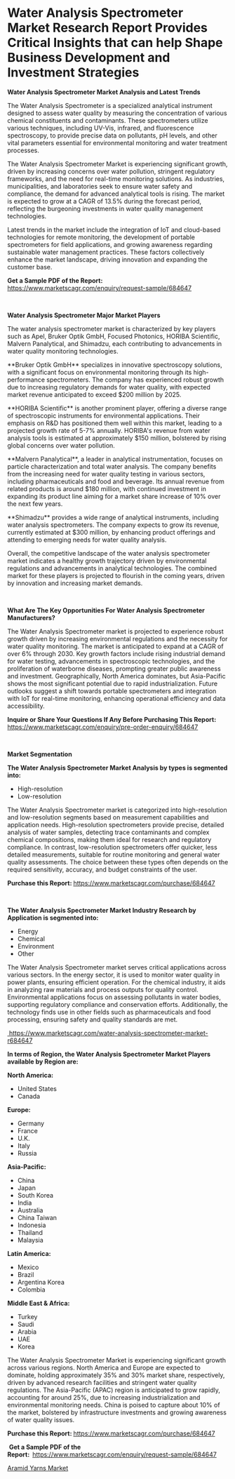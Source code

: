 <p><h1>Water Analysis Spectrometer Market Research Report Provides Critical Insights that can help Shape Business Development and Investment Strategies</h1></p><p><strong>Water Analysis Spectrometer Market Analysis and Latest Trends</strong></p>
<p><p>The Water Analysis Spectrometer is a specialized analytical instrument designed to assess water quality by measuring the concentration of various chemical constituents and contaminants. These spectrometers utilize various techniques, including UV-Vis, infrared, and fluorescence spectroscopy, to provide precise data on pollutants, pH levels, and other vital parameters essential for environmental monitoring and water treatment processes.</p><p>The Water Analysis Spectrometer Market is experiencing significant growth, driven by increasing concerns over water pollution, stringent regulatory frameworks, and the need for real-time monitoring solutions. As industries, municipalities, and laboratories seek to ensure water safety and compliance, the demand for advanced analytical tools is rising. The market is expected to grow at a CAGR of 13.5% during the forecast period, reflecting the burgeoning investments in water quality management technologies. </p><p>Latest trends in the market include the integration of IoT and cloud-based technologies for remote monitoring, the development of portable spectrometers for field applications, and growing awareness regarding sustainable water management practices. These factors collectively enhance the market landscape, driving innovation and expanding the customer base.</p></p>
<p><strong>Get a Sample PDF of the Report:&nbsp;</strong> <a href="https://www.marketscagr.com/enquiry/request-sample/684647?utm_campaign=2990&utm_medium=2&utm_source=Github&utm_content=ia&utm_term=29032025&utm_id=water-analysis-spectrometer">https://www.marketscagr.com/enquiry/request-sample/684647</a></p>
<p>&nbsp;</p>
<p><strong>Water Analysis Spectrometer Major Market Players</strong></p>
<p><p>The water analysis spectrometer market is characterized by key players such as Apel, Bruker Optik GmbH, Focused Photonics, HORIBA Scientific, Malvern Panalytical, and Shimadzu, each contributing to advancements in water quality monitoring technologies.</p><p>**Bruker Optik GmbH** specializes in innovative spectroscopy solutions, with a significant focus on environmental monitoring through its high-performance spectrometers. The company has experienced robust growth due to increasing regulatory demands for water quality, with expected market revenue anticipated to exceed $200 million by 2025.</p><p>**HORIBA Scientific** is another prominent player, offering a diverse range of spectroscopic instruments for environmental applications. Their emphasis on R&D has positioned them well within this market, leading to a projected growth rate of 5-7% annually. HORIBA's revenue from water analysis tools is estimated at approximately $150 million, bolstered by rising global concerns over water pollution.</p><p>**Malvern Panalytical**, a leader in analytical instrumentation, focuses on particle characterization and total water analysis. The company benefits from the increasing need for water quality testing in various sectors, including pharmaceuticals and food and beverage. Its annual revenue from related products is around $180 million, with continued investment in expanding its product line aiming for a market share increase of 10% over the next few years.</p><p>**Shimadzu** provides a wide range of analytical instruments, including water analysis spectrometers. The company expects to grow its revenue, currently estimated at $300 million, by enhancing product offerings and attending to emerging needs for water quality analysis.</p><p>Overall, the competitive landscape of the water analysis spectrometer market indicates a healthy growth trajectory driven by environmental regulations and advancements in analytical technologies. The combined market for these players is projected to flourish in the coming years, driven by innovation and increasing market demands.</p></p>
<p>&nbsp;</p>
<p><strong>What Are The Key Opportunities For Water Analysis Spectrometer Manufacturers?</strong></p>
<p><p>The Water Analysis Spectrometer market is projected to experience robust growth driven by increasing environmental regulations and the necessity for water quality monitoring. The market is anticipated to expand at a CAGR of over 6% through 2030. Key growth factors include rising industrial demand for water testing, advancements in spectroscopic technologies, and the proliferation of waterborne diseases, prompting greater public awareness and investment. Geographically, North America dominates, but Asia-Pacific shows the most significant potential due to rapid industrialization. Future outlooks suggest a shift towards portable spectrometers and integration with IoT for real-time monitoring, enhancing operational efficiency and data accessibility.</p></p>
<p><strong>Inquire or Share Your Questions If Any Before Purchasing This Report:</strong> <a href="https://www.marketscagr.com/enquiry/pre-order-enquiry/684647?utm_campaign=2990&utm_medium=2&utm_source=Github&utm_content=ia&utm_term=29032025&utm_id=water-analysis-spectrometer">https://www.marketscagr.com/enquiry/pre-order-enquiry/684647</a></p>
<p>&nbsp;</p>
<p><strong>Market Segmentation</strong></p>
<p><strong>The Water Analysis Spectrometer Market Analysis by types is segmented into:</strong></p>
<p><ul><li>High-resolution</li><li>Low-resolution</li></ul></p>
<p><p>The Water Analysis Spectrometer market is categorized into high-resolution and low-resolution segments based on measurement capabilities and application needs. High-resolution spectrometers provide precise, detailed analysis of water samples, detecting trace contaminants and complex chemical compositions, making them ideal for research and regulatory compliance. In contrast, low-resolution spectrometers offer quicker, less detailed measurements, suitable for routine monitoring and general water quality assessments. The choice between these types often depends on the required sensitivity, accuracy, and budget constraints of the user.</p></p>
<p><strong>Purchase this Report:&nbsp;</strong><a href="https://www.marketscagr.com/purchase/684647?utm_campaign=2990&utm_medium=2&utm_source=Github&utm_content=ia&utm_term=29032025&utm_id=water-analysis-spectrometer">https://www.marketscagr.com/purchase/684647</a></p>
<p>&nbsp;</p>
<p><strong>The Water Analysis Spectrometer Market Industry Research by Application is segmented into:</strong></p>
<p><ul><li>Energy</li><li>Chemical</li><li>Environment</li><li>Other</li></ul></p>
<p><p>The Water Analysis Spectrometer market serves critical applications across various sectors. In the energy sector, it is used to monitor water quality in power plants, ensuring efficient operation. For the chemical industry, it aids in analyzing raw materials and process outputs for quality control. Environmental applications focus on assessing pollutants in water bodies, supporting regulatory compliance and conservation efforts. Additionally, the technology finds use in other fields such as pharmaceuticals and food processing, ensuring safety and quality standards are met.</p></p>
<p><a href="https://www.marketscagr.com/water-analysis-spectrometer-market-r684647?utm_campaign=2990&utm_medium=2&utm_source=Github&utm_content=ia&utm_term=29032025&utm_id=water-analysis-spectrometer">&nbsp;https://www.marketscagr.com/water-analysis-spectrometer-market-r684647</a></p>
<p><strong>In terms of Region, the Water Analysis Spectrometer Market Players available by Region are:</strong></p>
<p>
    <p> <strong> North America: </strong>
        <ul>
            <li>United States</li>
            <li>Canada</li>
        </ul>
        </p> 
    <p> <strong> Europe: </strong>
        <ul>
            <li>Germany</li>
            <li>France</li>
            <li>U.K.</li>
            <li>Italy</li>
            <li>Russia</li>
        </ul>
        </p> 
    <p> <strong> Asia-Pacific: </strong>
        <ul>
            <li>China</li>
            <li>Japan</li>
            <li>South Korea</li>
            <li>India</li>
            <li>Australia</li>
            <li>China Taiwan</li>
            <li>Indonesia</li>
            <li>Thailand</li>
            <li>Malaysia</li>
        </ul>
        </p> 
    <p> <strong> Latin America: </strong>
        <ul>
            <li>Mexico</li>
            <li>Brazil</li>
            <li>Argentina Korea</li>
            <li>Colombia</li>
        </ul>
        </p> 
    <p> <strong> Middle East & Africa: </strong>
        <ul>
            <li>Turkey</li>
            <li>Saudi</li>
            <li>Arabia</li>
            <li>UAE</li>
            <li>Korea</li>
        </ul>
    </p>
    </p>
<p><p>The Water Analysis Spectrometer Market is experiencing significant growth across various regions. North America and Europe are expected to dominate, holding approximately 35% and 30% market share, respectively, driven by advanced research facilities and stringent water quality regulations. The Asia-Pacific (APAC) region is anticipated to grow rapidly, accounting for around 25%, due to increasing industrialization and environmental monitoring needs. China is poised to capture about 10% of the market, bolstered by infrastructure investments and growing awareness of water quality issues.</p></p>
<p><strong>Purchase this Report: </strong><a href="https://www.marketscagr.com/purchase/684647?utm_campaign=2990&utm_medium=2&utm_source=Github&utm_content=ia&utm_term=29032025&utm_id=water-analysis-spectrometer">https://www.marketscagr.com/purchase/684647</a></p>
<p>&nbsp;<strong>Get a Sample PDF of the Report:&nbsp;&nbsp;</strong><a href="https://www.marketscagr.com/enquiry/request-sample/684647?utm_campaign=2990&utm_medium=2&utm_source=Github&utm_content=ia&utm_term=29032025&utm_id=water-analysis-spectrometer">https://www.marketscagr.com/enquiry/request-sample/684647</a></p>
<p><strong></strong></p>
<p><p><a href="https://github.com/micbotam/Market-Research-Report-List-1/blob/main/aramid-yarns-market.md?utm_campaign=2990&utm_medium=2&utm_source=Github&utm_content=ia&utm_term=29032025&utm_id=water-analysis-spectrometer">Aramid Yarns Market</a></p></p>